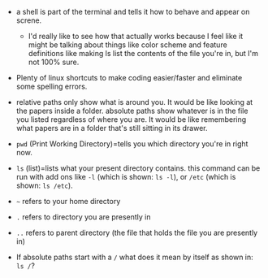- a shell is part of the terminal and tells it how to behave and appear on screne.
  - I'd really like to see how that actually works because I feel like it might be talking about things like color scheme and feature definitions like making ls list the contents of the file you're in, but I'm not 100% sure.
- Plenty of linux shortcuts to make coding easier/faster and eliminate some spelling errors.
- relative paths only show what is around you. It would be like looking at the papers inside a folder. absolute paths show whatever is in the file you listed regardless of where you are. It would be like remembering what papers are in a folder that's still sitting in its drawer.

- `pwd` (Print Working Directory)=tells you which directory you're in right now.
- `ls` (list)=lists what your present directory contains. this command can be run with add ons like `-l` (which is shown: `ls -l`), or `/etc` (which is shown: `ls /etc`).
- `~` refers to your home directory
- `.` refers to directory you are presently in
- `..` refers to parent directory (the file that holds the file you are presently in)
- If absolute paths start with a `/` what does it mean by itself as shown in: `ls /`?
